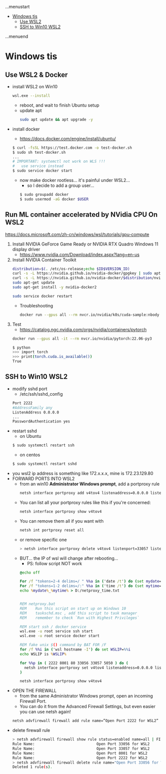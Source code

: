 ...menustart

- [Windows tis](#1e4f5759f3716323d239131f31dfac6d)
    - [Use WSL2](#c869ce86f93962ab5ce5ed38b89a408c)
    - [SSH to Win10 WSL2](#e623b8257a43fa5e9f6166407a2e3914)

...menuend


<h2 id="1e4f5759f3716323d239131f31dfac6d"></h2>


# Windows tis


<h2 id="c869ce86f93962ab5ce5ed38b89a408c"></h2>


## Use WSL2 & Docker

- install WSL2 on Win10
    ```bash
    wsl.exe --install
    ```
    - reboot, and wait to finish Ubuntu setup
    - update apt
        ```bash
        sudo apt update && apt upgrade -y 
        ```

- install docker
    - https://docs.docker.com/engine/install/ubuntu/
    ```bash
    $ curl -fsSL https://test.docker.com -o test-docker.sh
    $ sudo sh test-docker.sh
    ...
    # IMPORTANT: systemctl not work on WLS !!!
    #   use service instead
    $ sudo service docker start
    ```
    - now make docker rootless... it's painful under WSL2... 
        - so I decide to add a group user...
        ```bash
        $ sudo groupadd docker
        $ sudo usermod -aG docker $USER 
        ```

## Run ML container accelerated by NVidia CPU On WSL2

https://docs.microsoft.com/zh-cn/windows/wsl/tutorials/gpu-compute

1. Install NVIDIA GeForce Game Ready or NVIDIA RTX Quadro Windows 11 display driver 
    - https://www.nvidia.com/Download/index.aspx?lang=en-us
2. Install NVIDIA Container Toolkit
    ```bash
    distribution=$(. /etc/os-release;echo $ID$VERSION_ID)
    curl -s -L https://nvidia.github.io/nvidia-docker/gpgkey | sudo apt-key add -
    curl -s -L https://nvidia.github.io/nvidia-docker/$distribution/nvidia-docker.list | sudo tee /etc/apt/sources.list.d/nvidia-docker.list
    sudo apt-get update
    sudo apt-get install -y nvidia-docker2

    sudo service docker restart
    ```
    - Troubleshooting
        ```bash
        docker run --gpus all --rm nvcr.io/nvidia/k8s/cuda-sample:nbody nbody -gpu -benchmark
        ```
3. Test
    - https://catalog.ngc.nvidia.com/orgs/nvidia/containers/pytorch
    ```bash
    docker run --gpus all -it --rm nvcr.io/nvidia/pytorch:22.06-py3
    ```
    ```bash
    $ python
    >>> import torch
    >>> print(torch.cuda.is_available())
    True
    ```



<h2 id="e623b8257a43fa5e9f6166407a2e3914"></h2>


## SSH to Win10 WSL2

- modify sshd port
    - /etc/ssh/sshd_config
    ```bash
    Port 2222
    #AddressFamily any
    ListenAddress 0.0.0.0
    ...
    PasswordAuthentication yes
    ```
- restart sshd
    - on Ubuntu
    ```bash
    $ sudo systemctl restart ssh
    ```
    - on centos
    ```bash
    $ sudo systemctl restart sshd
    ```
- you wsl2 ip address is something like 172.x.x.x, mine is 172.23.129.80
- FORWARD PORTS INTO WSL2
    - from an win10 **Administrator Windows prompt**, add a portproxy rule
        ```bash
        netsh interface portproxy add v4tov4 listenaddress=0.0.0.0 listenport=2222 connectaddress=172.23.129.80 connectport=2222
        ```
    - You can list all your portproxy rules like this if you're concerned:
        ```bash
        netsh interface portproxy show v4tov4 
        ```
    - You can remove them all if you want with
        ```bash
        netsh int portproxy reset all
        ```
    - or remove specific one
        ```bash
        > netsh interface portproxy delete v4tov4 listenport=33057 listenaddress=0.0.0.0
        ```
    - BUT... the IP of wsl will change after rebooting...
        - PS: follow script NOT work
        ```bat
        @echo off

        For /f "tokens=2-4 delims=/ " %%a in ('date /t') do (set mydate=%%c-%%a-%%b)
        For /f "tokens=1-2 delims=/:" %%a in ('time /t') do (set mytime=%%a%%b)
        echo %mydate%_%mytime% > D:/netproxy_time.txt


        REM netproxy.bat
        REM    Run this script on start up on Windows 10
        REM    taskschd.msc , add this script to task manager
        REM    remember to check `Run with Highest Privileges`

        REM start ssh / docker service
        wsl.exe -u root service ssh start
        wsl.exe -u root service docker start

        REM fake unix $() command by BAT FOR /F
        for /f %%i in ('wsl hostname -I') do set WSLIP=%%i
        echo WSLIP is %WSLIP%

        for %%p in ( 2222 8001 80 33056 33057 5050 ) do (
          netsh interface portproxy set v4tov4 listenaddress=0.0.0.0 listenport=%%p connectaddress=%WSLIP% connectport=%%p
        )

        netsh interface portproxy show v4tov4
        ```
- OPEN THE FIREWALL
    - from the same Administrator Windows prompt, open an incoming Firewall Port. 
    - You can do it from the Advanced Firewall Settings, but even easier you can use netsh again!
    ```bash
    netsh advfirewall firewall add rule name=”Open Port 2222 for WSL2” dir=in action=allow protocol=TCP localport=2222
    ```
- delete firewall rule
    ```bash
    > netsh advfirewall firewall show rule status=enabled name=all | FIND /I "WSL"
    Rule Name:                            Open Port 33056 for WSL2
    Rule Name:                            Open Port 33057 for WSL2
    Rule Name:                            Open Port 8001 for WSL2
    Rule Name:                            Open Port 2222 for WSL2
    > netsh advfirewall firewall delete rule name="Open Port 33056 for WSL2"
    Deleted 1 rule(s).
    ```

